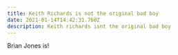 ```yaml
---
title: Keith Richards is not the original bad boy
date: 2021-01-14T14:42:31.760Z
description: Keith richards isnt the original bad boy
---
```

Brian Jones is! 

![]()

![]()
